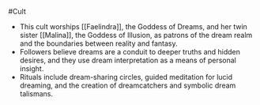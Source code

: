 #Cult 
   - This cult worships [[Faelindra]], the Goddess of Dreams, and her twin sister [[Malina]], the Goddess of Illusion, as patrons of the dream realm and the boundaries between reality and fantasy.
   - Followers believe dreams are a conduit to deeper truths and hidden desires, and they use dream interpretation as a means of personal insight.
   - Rituals include dream-sharing circles, guided meditation for lucid dreaming, and the creation of dreamcatchers and symbolic dream talismans.
